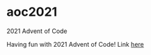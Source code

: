 # aoc2021
2021 Advent of Code

Having fun with 2021 Advent of Code!
Link [here](https://adventofcode.com/2021)